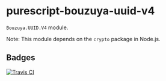 # purescript-bouzuya-uuid-v4

`Bouzuya.UUID.V4` module.

Note: This module depends on the `crypto` package in Node.js.

## Badges

[![Travis CI][travisci-badge-url]][travisci-url]

[travisci-badge-url]: https://img.shields.io/travis/bouzuya/purescript-bouzuya-uuid-v4.svg
[travisci-url]: https://travis-ci.org/bouzuya/purescript-bouzuya-uuid-v4
